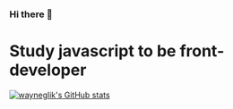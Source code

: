 ### Hi there 👋

# Study javascript to be front-developer

[![wayneglik's GitHub stats](https://github-readme-stats.vercel.app/api?username=wayneglik&show_icons=true&theme=material-palenight)](https://github.com/anuraghazra/github-readme-stats)
<!--
**wayneglik/wayneglik** is a ✨ _special_ ✨ repository because its `README.md` (this file) appears on your GitHub profile.

Here are some ideas to get you started:

- 🔭 I’m currently working on ...
- 🌱 I’m currently learning ...
- 👯 I’m looking to collaborate on ...
- 🤔 I’m looking for help with ...
- 💬 Ask me about ...
- 📫 How to reach me: ...
- 😄 Pronouns: ...
- ⚡ Fun fact: ...
-->
